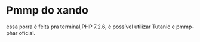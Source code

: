 # Pmmp do xando 
 essa porra é feita pra terminal,PHP 7.2.6,
 é possível utilizar Tutanic
 e pmmp-phar oficial.
